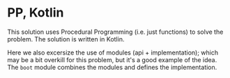 # PP, Kotlin

This solution uses Procedural Programming (i.e. just functions) to solve the problem. The solution is written in Kotlin.

Here we also excersize the use of modules (api + implementation); which may be a bit overkill for this problem, but it's a good example of the idea. The `boot` module combines the modules and defines the implementation.
